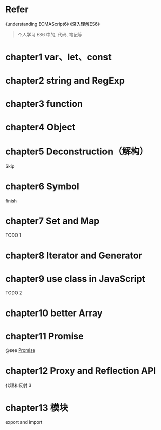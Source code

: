 # Refer
《understanding ECMAScript6》
《深入理解ES6》  

> 个人学习 ES6 中的, 代码, 笔记等

# chapter1 var、let、const

# chapter2 string and RegExp

# chapter3 function

 # chapter4 Object

# chapter5 Deconstruction（解构）
Skip  

# chapter6 Symbol
finish

# chapter7 Set and Map
TODO 1

# chapter8 Iterator and Generator

# chapter9 use class in JavaScript
TODO 2

# chapter10 better Array

# chapter11 Promise
@see [Promise](https://cloud.tencent.com/developer/article/1956631)

# chapter12 Proxy and Reflection API
代理和反射 3

# chapter13 模块
export and import